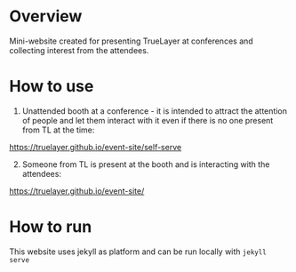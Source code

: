# Overview

Mini-website created for presenting TrueLayer at conferences and collecting interest from the attendees. 

# How to use

1. Unattended booth at a conference - it is intended to attract the attention of people and let them interact with it even if there is no one present from TL at the time:

https://truelayer.github.io/event-site/self-serve

2. Someone from TL is present at the booth and is interacting with the attendees: 

https://truelayer.github.io/event-site/

# How to run

This website uses jekyll as platform and can be run locally with `jekyll serve`
